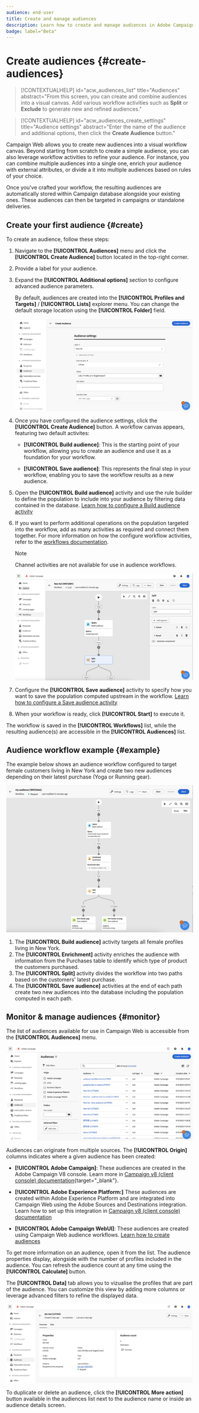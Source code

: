 ```yaml
---
audience: end-user
title: Create and manage audiences
description: Learn how to create and manage audiences in Adobe Campaign Web
badge: label="Beta" 
---
```


# Create audiences {#create-audiences}

>[!CONTEXTUALHELP]
>id="acw_audiences_list"
>title="Audiences"
>abstract="From this screen, you can create and combine audiences into a visual canvas. Add various workflow activities such as **Split** or **Exclude** to generate new and refined audiences."

>[!CONTEXTUALHELP]
>id="acw_audiences_create_settings"
>title="Audience settings"
>abstract="Enter the name of the audience and additional options, then click the **Create Audience** button."

Campaign Web allows you to create new audiences into a visual workflow canvas. Beyond starting from scratch to create a simple audience, you can also leverage workflow activities to refine your audience. For instance, you can combine multiple audiences into a single one, enrich your audience with external attributes, or divide a it into multiple audiences based on rules of your choice.

Once you've crafted your workflow, the resulting audiences are automatically stored within Campaign database alongside your existing ones. These audiences can then be targeted in campaigns or standalone deliveries.

## Create your first audience {#create}

To create an audience, follow these steps:

1. Navigate to the **[!UICONTROL Audiences]** menu and click the **[!UICONTROL Create Audience]** button located in the top-right corner.
1. Provide a label for your audience.
1. Expand the **[!UICONTROL Additional options]** section to configure advanced audience parameters.

    By default, audiences are created into the **[!UICONTROL Profiles and Targets]** / **[!UICONTROL Lists]** explorer menu. You can change the default storage location using the **[!UICONTROL Folder]** field.

    ![](assets/audiences-settings.png)

1. Once you have configured the audience settings, click the **[!UICONTROL Create Audience]** button. A workflow canvas appears, featuring two default activites:

    * **[!UICONTROL Build audience]**: This is the starting point of your workflow, allowing you to create an audience and use it as a foundation for your workflow.

    * **[!UICONTROL Save audience]**: This represents the final step in your workflow, enabling you to save the workflow results as a new audience.

1. Open the **[!UICONTROL Build audience]** activity and use the rule builder to define the population to include into your audience by filtering data contained in the database. [Learn how to configure a Build audience activity](../workflows/activities/build-audience.md)

1. If you want to perform additional operations on the population targeted into the workflow, add as many activities as required and connect them together. For more information on how the configure workflow activities, refer to the [workflows documentation](../workflows/activities/about-activities.md). 

    >[!NOTE]
    >
    >Channel activities are not available for use in audience workflows.

    ![](assets/audience-creation-canvas.png)

1. Configure the **[!UICONTROL Save audience]** activity to specify how you want to save the population computed upstream in the workflow. [Learn how to configure a Save audience activity](../workflows/activities/save-audience.md)

1. When your workflow is ready, click **[!UICONTROL Start]** to execute it.

The workflow is saved in the **[!UICONTROL Workflows]** list, while the resulting audience(s) are accessible in the **[!UICONTROL Audiences]** list.

## Audience workflow example {#example}

The example below shows an audience workflow configured to target female customers living in New York and create two new audiences depending on their latest purchase (Yoga or Running gear).

![](assets/audiences-example.png)

1. The **[!UICONTROL Build audience]** activity targets all female profiles living in New York.
1. The **[!UICONTROL Enrichment]** activity enriches the audience with information from the Purchases table to identify which type of product the customers purchased.
1. The **[!UICONTROL Split]** activity divides the workflow into two paths based on the customers' latest purchase.
1. The **[!UICONTROL Save audience]** activities at the end of each path  create two new audiences into the database including the population computed in each path.

## Monitor & manage audiences {#monitor}

The list of audiences available for use in Campaign Web is accessible from the **[!UICONTROL Audiences]** menu.

![](assets/audiences-list.png)

Audiences can originate from multiple sources. The **[!UICONTROL Origin]** columns indicates where a given audience has been created:

* **[!UICONTROL Adobe Campaign]**: These audiences are created in the Adobe Campaign V8 console. Learn more in [Campaign v8 (client console) documentation](https://experienceleague.adobe.com/docs/campaign/campaign-v8/audience/create-audiences/create-audiences.html){target="_blank"}.

* **[!UICONTROL Adobe Experience Platform:]** These audiences are created within Adobe Experience Platform and are integrated into Campaign Web using the Adobe Sources and Destinations integration. Learn how to set up this integration in [Campaign v8 (client console) documentation](https://experienceleague.adobe.com/docs/campaign/campaign-v8/connect/ac-aep/ac-aep.html)

* **[!UICONTROL Adobe Campaign WebUI]**: These audiences are created using Campaign Web audience workflows. [Learn how to create audiences](create-audience.md)

To get more information on an audience, open it from the list. The audience properties display, alongside with the number of profiles included in the audience. You can refresh the audience count at any time using the **[!UICONTROL Calculate]** button.

The **[!UICONTROL Data]** tab allows you to vizualise the profiles that are part of the audience. You can customize this view by adding more columns or leverage advanced filters to refine the displayed data.

![](assets/audiences-details.png)

To duplicate or delete an audience, click the **[!UICONTROL More action]** button available in the audiences list next to the audience name or inside an audience details screen. 
